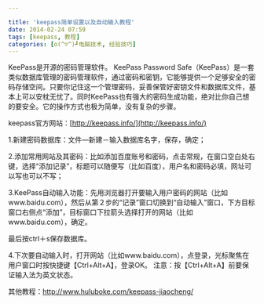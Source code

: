 ```yaml
---

title: 'keepass简单设置以及自动输入教程'
date: 2014-02-24 07:59
tags: [keepass, 教程]
categories: [o(^▽^)┛电脑技术, 经验技巧]
---
```

KeePass是开源的密码管理软件。
KeePass Password Safe（KeePass）是一套类似数据库管理的密码管理软件，通过密码和密钥，它能够提供一个足够安全的密码存储空间。只要你记住这一个管理密码，妥善保管好密钥文件和数据库文件，基本上可以安枕无忧了。同时KeePass也有强大的密码生成功能，绝对比你自己想的要安全。它的操作方式也极为简单，没有复杂的步骤。

keepass官方网站：[http://keepass.info/](http://keepass.info/)

1.新建密码数据库：文件—新建－输入数据库名字，保存，确定；

2.添加常用网站及其密码：比如添加百度账号和密码，点击常规，在窗口空白处右键，选择“添加记录”，标题可以随便写（比如百度），用户名和密码必填，网址可以写也可以不写；

3.KeePass自动输入功能：先用浏览器打开要输入用户密码的网站（比如www.baidu.com），然后从第２步的“记录”窗口切换到“自动输入”窗口，下方目标窗口右侧点“添加”，目标窗口下拉箭头选择打开的网站（比如www.baidu.com），确定。

最后按ctrl＋s保存数据库。

4.下次要自动输入时，打开网站（比如www.baidu.com），点登录，光标聚焦在用户窗口时按快捷键【Ctrl+Alt+A】，登录OK。
注意：按【Ctrl+Alt+A】前要保证输入法为英文状态。

其他教程：http://www.huluboke.com/keepass-jiaocheng/
